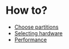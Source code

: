 # How to?

- [Choose partitions](./choosing-partitions.md)
- [Selecting hardware](./selecting-hardware.md)
- [Performance](./performance.md)
